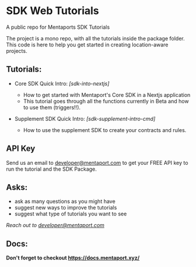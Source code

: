 # SDK Web Tutorials
A public repo for Mentaports SDK Tutorials

The project is a mono repo, with all the tutorials inside the package folder.
This code is here to help you get started in creating location-aware projects.


## Tutorials:
- Core SDK Quick Intro: *[sdk-into-nextjs]*
   - How to get started with Mentaport's Core SDK in a Nextjs application
   - This tutorial goes through all the functions currently in Beta and how to use them (triggers!!).
   
- Supplement SDK Quick Intro: *[sdk-supplement-intro-cmd]*
   - How to use the supplement SDK to create your contracts and rules.


## API Key
Send us an email to developer@mentaport.com to get your FREE API key to run the tutorial and the SDK Package.

## Asks:
- ask as many questions as you might have
- suggest new ways to improve the tutorials
- suggest what type of tutorials you want to see

*Reach out to developer@mentaport.com*

## Docs:
**Don't forget to checkout https://docs.mentaport.xyz/**
